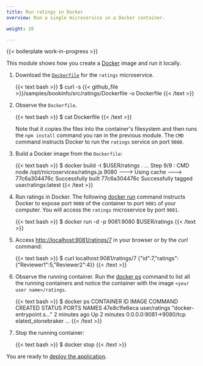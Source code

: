 ```yaml
---
title: Run ratings in Docker
overview: Run a single microservice in a Docker container.

weight: 20

---
```


{{< boilerplate work-in-progress >}}

This module shows how you create a [Docker](https://www.docker.com) image and run it locally.

1.  Download the [`Dockerfile`](https://docs.docker.com/engine/reference/builder/) for the `ratings` microservice.

    {{< text bash >}}
    $ curl -s {{< github_file >}}/samples/bookinfo/src/ratings/Dockerfile -o Dockerfile
    {{< /text >}}

1.  Observe the `Dockerfile`.

    {{< text bash >}}
    $ cat Dockerfile
    {{< /text >}}

    Note that it copies the files
    into the container's filesystem and then runs the `npm install` command you ran in the previous module.
    The `CMD` command instructs Docker to run the `ratings` service on port `9080`.

1.  Build a Docker image from the `Dockerfile`:

    {{< text bash >}}
    $ docker build -t $USER/ratings .
    ...
    Step 9/9 : CMD node /opt/microservices/ratings.js 9080
    ---> Using cache
    ---> 77c6a304476c
    Successfully built 77c6a304476c
    Successfully tagged user/ratings:latest
    {{< /text >}}

1.  Run ratings in Docker. The following [docker run](https://docs.docker.com/engine/reference/commandline/run/) command
    instructs Docker to expose port `9080` of the container to port `9081` of your computer. You will access the
    `ratings` microservice by port `9081`.

    {{< text bash >}}
    $ docker run -d -p 9081:9080 $USER/ratings
    {{< /text >}}

1.  Access [http://localhost:9081/ratings/7](http://localhost:9081/ratings/7) in your browser or by the _curl_ command:

    {{< text bash >}}
    $ curl localhost:9081/ratings/7
    {"id":7,"ratings":{"Reviewer1":5,"Reviewer2":4}}
    {{< /text >}}

1.  Observe the running container. Run the [docker ps](https://docs.docker.com/engine/reference/commandline/ps/) command
    to list all the running containers and notice the container with the image `<your user name>/ratings`.

    {{< text bash >}}
    $ docker ps
    CONTAINER ID        IMAGE            COMMAND                  CREATED             STATUS              PORTS                    NAMES
    47e8c1fe6eca        user/ratings     "docker-entrypoint.s…"   2 minutes ago       Up 2 minutes        0.0.0.0:9081->9080/tcp   elated_stonebraker
    ...
    {{< /text >}}

1.  Stop the running container:

    {{< text bash >}}
    $ docker stop <the container ID from the output of docker ps>
    {{< /text >}}

You are ready to [deploy the application](/docs/examples/microservices-istio/run-bookinfo-with-kubernetes).

